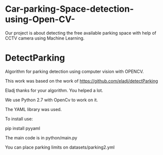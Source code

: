 # Car-parking-Space-detection-using-Open-CV-
Our project is about detecting the free available parking space with help of CCTV camera using Machine Learning.



# DetectParking

Algorithm for parking detection using computer vision with OPENCV.

This work was based on the work of https://github.com/eladj/detectParking 


Eladj thanks for your algorithm. You helped a lot.

We use Python 2.7 with OpenCv to work on it.

The YAML library was used.

To install use: 

pip install pyyaml

The main code is in python/main.py

You can place parking limits on datasets/parking2.yml
